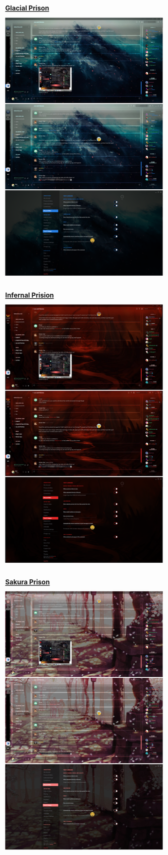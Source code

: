 
## [Glacial Prison][GP]

![image 1][GP-bar-new]
![image 2][GP-bar-old]
![image 3][GP-settings]
<br/><br/>

## [Infernal Prision][IP]

![image 4][IP-bar-new]
![image 5][IP-bar-old]
![image 6][IP-settings]
<br/><br/>

## [Sakura Prison][SP]

![image 7][SP-bar-new]
![image 8][SP-bar-old]
![image 9][SP-settings]
<br/><br/>



<!-- link defs -->

[GP]: GlacialPrison/GlacialPrison.theme.css
[IP]: InfernalPrison/InfernalPrison.theme.css
[SP]: SakuraPrison/SakuraPrison.theme.css

[GP-bar-new]:  Previews/Glacial%20Prison/GP_BarNew.jpg "with new titlebar"
[GP-bar-old]:  Previews/Glacial%20Prison/GP_BarOld.jpg "with old titlebar"
[GP-settings]: Previews/Glacial%20Prison/GP_Settings.png "user settings"

[IP-bar-new]:  Previews/Infernal%20Prison/IP_BarNew.jpg "with new titlebar"
[IP-bar-old]:  Previews/Infernal%20Prison/IP_BarOld.jpg "with old titlebar"
[IP-settings]: Previews/Infernal%20Prison/IP_Settings.png "user settings"

[SP-bar-new]:  Previews/Sakura%20Prison/SP_BarNew.jpg "with new titlebar"
[SP-bar-old]:  Previews/Sakura%20Prison/SP_BarOld.jpg "with old titlebar"
[SP-settings]: Previews/Sakura%20Prison/SP_Settings.jpg "user settings"
